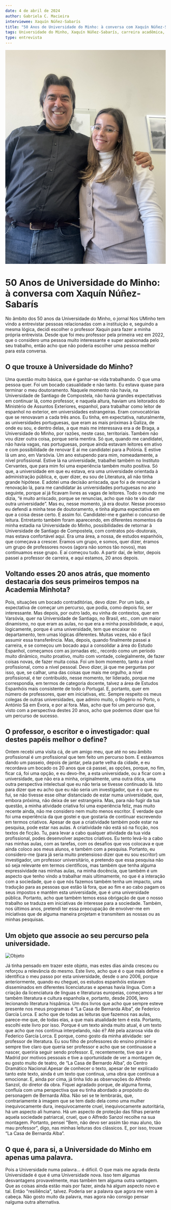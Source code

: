 ```yaml
---
date: 4 de abril de 2024
author: Gabriela C. Macieira
interviewee: Xaquín Núñez-Sabarís
title: "50 Anos de Universidade do Minho: à conversa com Xaquín Núñez-Sabarís"
tags: Universidade do Minho, Xaquín Núñez-Sabarís, carreira acadêmica, estudos espanhóis, literatura hispânica.
type: entrevista
---
```


![Fotografia](https://github.com/gcmacieira/AVD_ComUM/blob/bd5af92bedb5234b60c646e539f61efee41d8187/EntrevistaXaquin/IMG_2469.JPG)

# 50 Anos de Universidade do Minho: à conversa com Xaquín Núñez-Sabarís

No âmbito dos 50 anos da Universidade do Minho, o jornal Nos UMinho tem vindo a entrevistar pessoas relacionadas com a instituição e, seguindo a mesma lógica, decidi escolher o professor Xaquín para fazer a minha própria entrevista. Desde que foi meu professor pela primeira vez em 2022, que o considero uma pessoa muito interessante e super apaixonada pelo seu trabalho, então acho que não poderia escolher uma pessoa melhor para esta conversa.


## O que trouxe à Universidade do Minho?

Uma questão muito básica, que é ganhar-se vida trabalhando. O que uma pessoa quer. Foi um bocado casualidade e não tanto. Eu estava quase para terminar o meu doutoramento. Naquele momento não havia, na Universidade de Santiago de Compostela, não havia grandes expectativas em continuar lá, como professor, e naquela altura, haviam uns leitorados do Ministério de Assuntos Exteriores, espanhol, para trabalhar como leitor de espanhol no exterior, em universidades estrangeiras. Eram convocatórias que se renovavam a cada três anos. Eu tinha, em expectativa, naturalmente, as universidades portuguesas, que eram as mais próximas à Galiza, de onde eu sou, e dentro delas, a que mais me interessava era a de Braga, a Universidade do Minho, por razões, neste caso, territoriais. Também não vou dizer outra coisa, porque seria mentira. Só que, quando me candidatei, não havia vagas, nas portuguesas, porque ainda estavam leitores em ativo e com possibilidade de renovar E aí me candidatei para a Polónia. E estive lá um ano, em Varsóvia. Um ano estupendo para mim, nomeadamente, a nível profissional. Estive lá na universidade, trabalhei também no Instituto Cervantes, que para mim foi uma experiência também muito positiva. Só que, a universidade em que eu estava, era uma universidade orientada à administração pública, e, quer dizer, eu sou de Literatura, ali não tinha grande hipótese. E adotei uma decisão arriscada, que foi a de renunciar à renovação lá, para me candidatar às universidades portuguesas no ano seguinte, porque aí já ficavam livres as vagas de leitores. Todo o mundo me dizia, “é muito arriscado, porque se renuncias, acho que não te vão dar outra universidade”. Mas eu, nesse momento, já era doutor. Nesse processo eu defendi a minha tese de doutoramento, e tinha alguma expectativa em que a coisa desse certo. E assim foi. Candidatei-me e ganhei o concurso de leitura. Entretanto também foram aparecendo, em diferentes momentos da minha estadia na Universidade do Minho, possibilidades de retornar à Universidade de Santiago de Compostela, com contratos pós-doutorais, mas estava confortável aqui. Era uma área, a nossa, de estudos espanhóis, que começava a crescer. Éramos um grupo, e somos, quer dizer, éramos um grupo de professores novos (agora não somos tão novos), mas continuamos esse grupo. E aí começou tudo. A partir daí, de leitor, depois passei a professor de carreira, e aqui estamos, 20 anos depois.


## Voltando esses 20 anos atrás, que momento destacaria dos seus primeiros tempos na Academia Minhota?

Pois, situações um bocado contraditórias, devo dizer. Por um lado, a expectativa de começar um percurso, que podia, como depois foi, ser interessante. Mas depois, por outro lado, eu vinha de contextos, quer em Varsóvia, quer na Universidade de Santiago, no Brasil, etc., com um maior dinamismo, no que eram as aulas, no que era a minha possibilidade, e aqui, logicamente, porque é uma universidade, tem que encaixar no departamento, tem umas lógicas diferentes. Muitas vezes, não é fácil assumir essa transferência. Mas, depois, quando finalmente passei a carreira, e se começou um bocado aqui a consolidar a área do Estudo Espanhol, começamos com as jornadas etc., recordo como um período muito dinâmico, muito proativo, muito com vontade, colegialmente, de fazer coisas novas, de fazer muita coisa. Foi um bom momento, tanto a nível profissional, como a nível pessoal. Devo dizer, já que me perguntas por isso, que, se calhar, uma das coisas que mais me orgulho, a nível profissional, é ter contribuído, nesse momento, ter liderado, porque me correspondia, em termos de categoria docente, talvez a área de Estudos Espanhóis mais consistente de todo o Portugal. E, portanto, quer em número de professores, quer em iniciativas, etc. Sempre respeito os meus colegas de outras universidades, que admiro muito, o Rogério no Porto, o António Sá em Évora, e por aí fora. Mas, acho que foi um percurso que, visto com a perspectiva destes 20 anos, acho que podemos dizer que foi um percurso de sucesso.


## O professor, o escritor e o investigador: qual destes papéis melhor o define?

Ontem recebi uma visita cá, de um amigo meu, que até no seu âmbito profissional é um profissional que tem feito um percurso bom. E estávamos dando um passeio, depois de jantar, pela parte velha da cidade, e eu recordava um bocado os 20 anos que cá passei, as opções, porque, no fim, ficar cá, foi uma opção, e eu devo-lhe, a esta universidade, ou a ficar com a universidade, que não era a minha, originalmente, uma outra ótica, uma outra perspectiva intelectual que eu não teria se tivesse continuado lá. Isto para dizer que eu acho que eu não seria um investigador, que é o que eu fui, se não tivesse esse olhar distanciado de estar numa universidade, que, embora próxima, não deixa de ser estrangeira. Mas, para não fugir da tua questão, a minha atividade criativa foi uma experiência feliz, mas muito recente ainda, não me considero nem muito menos escritor. É verdade que foi uma experiência da que gostei e que gostaria de continuar escrevendo em termos criativos. Apesar de que a criatividade também pode estar na pesquisa, pode estar nas aulas. A criatividade não está só na ficção, nos textos de ficção. Tu, para levar a cabo qualquer atividade da tua vida profissional, podes desenvolver aspectos criativos. Eu tento levá-lo a cabo nas minhas aulas, com as tarefas, com os desafios que vos colocava e que ainda coloco aos meus alunos, e também com a pesquisa. Portanto, eu considero-me (para já seria muito pretensioso dizer que eu sou escritor) um investigador, um professor universitário, e pretendo que essa pesquisa não só seja relevante em termos científicos, mas também que tenha alguma expressividade nas minhas aulas, na minha docência, que também é um aspecto que tenho vindo a trabalhar mais ultimamente, no que é a interação com a sociedade, que o que nós fazemos também tenha um impacto, uma tradução para as pessoas que estão lá fora, que ao fim e ao cabo pagam os seus impostos e mantêm esta universidade, que é uma universidade pública. Portanto, acho que também temos essa obrigação de que o nosso trabalho se traduza em iniciativas de interesse para a sociedade. Também, nos últimos anos, pretendi ter essa preocupação de envolver-me em iniciativas que de alguma maneira projetam e transmitem as nossas ou as minhas pesquisas. 


## Um objeto que associe ao seu percurso pela universidade.
![Objeto](https://github.com/gcmacieira/AVD_ComUM/blob/bd5af92bedb5234b60c646e539f61efee41d8187/EntrevistaXaquin/IMG_2462.jpg)

Já tinha pensado em trazer este objeto, mas estes dias ainda cresceu ou reforçou a relevância do mesmo. Este livro, acho que é o que mais define e identifica o meu passo por esta universidade, desde o ano 2006, porque anteriormente, quando eu cheguei, os estudos espanhóis estavam disseminados em diferentes licenciaturas e apenas havia língua. Com a criação da licenciatura de línguas e literaturas europeias, começamos a ter também literatura e cultura espanhola e, portanto, desde 2006, levo lecionando literatura hispânica. Um dos livros que acho que sempre esteve presente nos meus programas é “La Casa de Bernarda Alba”, de Federico García Lorca. E acho que de todas as leituras que fazemos nas aulas, parece-me que, de todas elas, a que mais atualidade tem é esta. Portanto, escolhi este livro por isso. Porque é um texto ainda muito atual, é um texto que acho que nos continua interpelando, não é? Até pela azarosa vida do Federico García Lorca. E porque, como gosto da minha atividade: ser professor de literatura. Eu sou filho de professores do ensino primário e sempre tive claro que queria ser professor e acho que se continuasse a nascer, queriria seguir sendo professor. E, recentemente, tive que ir a Madrid por motivos pessoais e tive a oportunidade de ver a montagem de, eu gosto muito de teatro, de “La Casa de Bernardo Alba”, do Centro Dramático Nacional.Apesar de conhecer o texto, apesar de ter explicado tanto este texto, ainda é um texto que continua, uma obra que continua a emocionar. E, ainda por cima, já tinha lido as observações do Alfredo Sanzol, do diretor da obra. Fiquei agradado porque, de alguma forma, confluía com uma perspectiva que eu tinha abordado a propósito do personagem de Bernarda Alba. Não sei se te lembrarás, que, contrariamente à imagem que se tem dado dela como uma mulher inequivocamente dura, inequivocamente cruel, inequivocamente autoritária, há um aspecto ali humano. Há um aspecto de proteção das filhas perante aquela sociedade patriarcal, cruel, que o Alfredo Sanzol recolhe na sua montagem. Portanto, pensei "Bem, não devo ser assim tão mau aluno, tão mau professor", digo, nas minhas leituras dos clássicos. E, por isso, trouxe “La Casa de Bernarda Alba”.


##  O que é, para si, a Universidade do Minho em apenas uma palavra.

Pois a Universidade numa palavra… é difícil. O que mais me agrada desta Universidade é que é uma Universidade nova. Isso tem algumas desvantagens provavelmente, mas também tem alguma outra vantagem. Que as coisas ainda estão mais por fazer, ainda há algum aspecto novo e tal. Então "resiliência", talvez. Poderia ser a palavra que agora me vem à cabeça. Não gosto muito da palavra, mas agora não consigo pensar nalguma outra alternativa.

